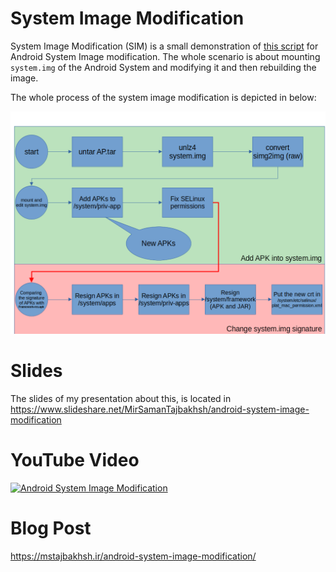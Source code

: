 # System Image Modification

System Image Modification (SIM) is a small demonstration of [this script](https://gist.github.com/tonio-nucci/8ff2894c42c6320a50dc4b70b32a716a) for Android System Image modification. The whole scenario is about mounting ```system.img``` of the Android System and modifying it and then rebuilding the image.

The whole process of the system image modification is depicted in below:

![Android System Modification Process](Resources/Process.png)



# Slides

The slides of my presentation about this, is located in https://www.slideshare.net/MirSamanTajbakhsh/android-system-image-modification

# YouTube Video

[![Android System Image Modification](https://img.youtube.com/vi/yZgYIaSm2ZE/maxresdefault.jpg)](https://youtu.be/yZgYIaSm2ZE)

# Blog Post

https://mstajbakhsh.ir/android-system-image-modification/
